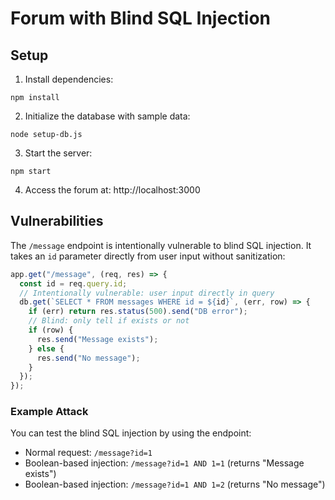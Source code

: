 # Forum with Blind SQL Injection

## Setup

1. Install dependencies:

```
npm install
```

2. Initialize the database with sample data:

```
node setup-db.js
```

3. Start the server:

```
npm start
```

4. Access the forum at: http://localhost:3000

## Vulnerabilities

The `/message` endpoint is intentionally vulnerable to blind SQL injection. It takes an `id` parameter directly from user input without sanitization:

```javascript
app.get("/message", (req, res) => {
  const id = req.query.id;
  // Intentionally vulnerable: user input directly in query
  db.get(`SELECT * FROM messages WHERE id = ${id}`, (err, row) => {
    if (err) return res.status(500).send("DB error");
    // Blind: only tell if exists or not
    if (row) {
      res.send("Message exists");
    } else {
      res.send("No message");
    }
  });
});
```

### Example Attack

You can test the blind SQL injection by using the endpoint:

- Normal request: `/message?id=1`
- Boolean-based injection: `/message?id=1 AND 1=1` (returns "Message exists")
- Boolean-based injection: `/message?id=1 AND 1=2` (returns "No message")
